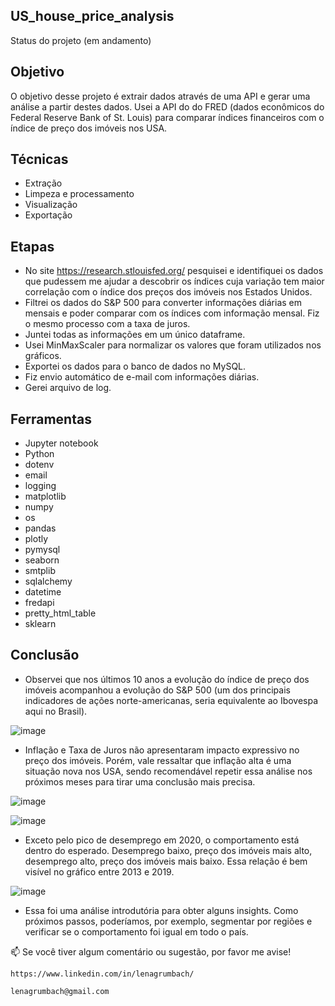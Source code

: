 ## US_house_price_analysis 
  Status do projeto (em andamento)

## Objetivo
  O objetivo desse projeto é extrair dados através de uma API e gerar uma análise a partir destes dados. 
  Usei a API do do FRED (dados econômicos do Federal Reserve Bank of St. Louis) para comparar índices financeiros com o índice de preço dos imóveis nos USA.
    
## Técnicas
  - Extração
  - Limpeza e processamento
  - Visualização
  - Exportação
  
## Etapas
  - No site https://research.stlouisfed.org/ pesquisei e identifiquei os dados que pudessem me ajudar a descobrir os índices cuja variação tem maior correlação com o índice dos preços dos imóveis nos Estados Unidos.
 - Filtrei os dados do S&P 500 para converter informações diárias em mensais e poder comparar com os índices com informação mensal. Fiz o mesmo processo com a taxa de juros.
 - Juntei todas as informações em um único dataframe.
 - Usei MinMaxScaler para normalizar os valores que foram utilizados nos gráficos.
 - Exportei os dados para o banco de dados no MySQL.
 - Fiz envio automático de e-mail com informações diárias.
 - Gerei arquivo de log.


## Ferramentas
- Jupyter notebook
- Python
- dotenv
- email
- logging
- matplotlib
- numpy
- os
- pandas
- plotly
- pymysql
- seaborn
- smtplib
- sqlalchemy
- datetime
- fredapi
- pretty_html_table
- sklearn

## Conclusão
 - Observei que nos últimos 10 anos a evolução do índice de preço dos imóveis acompanhou a evolução do S&P 500 (um dos principais indicadores de ações norte-americanas, seria equivalente ao Ibovespa aqui no Brasil).

![image](https://user-images.githubusercontent.com/112282677/207201190-ae5bfa80-a3b3-45b2-9c9e-ca70c812983b.png)

 - Inflação e Taxa de Juros não apresentaram impacto expressivo no preço dos imóveis. Porém, vale ressaltar que inflação alta é uma situação nova nos USA, sendo recomendável repetir essa análise nos próximos meses para tirar uma conclusão mais precisa.
 
 ![image](https://user-images.githubusercontent.com/112282677/207202351-37e8ba32-6a52-4d34-adb6-0f04a8a18bb0.png)

![image](https://user-images.githubusercontent.com/112282677/207202414-859dcf3a-be5f-4f69-bdb2-eb485f36a9aa.png)

 - Exceto pelo pico de desemprego em 2020, o comportamento está dentro do esperado. Desemprego baixo, preço dos imóveis mais alto, desemprego alto, preço dos imóveis mais baixo. Essa relação é bem visível no gráfico entre 2013 e 2019.
 
 ![image](https://user-images.githubusercontent.com/112282677/207202975-c54ef846-41c9-49f6-9011-7680b57f3498.png)
 
   - Essa foi uma análise introdutória para obter alguns insights. Como próximos passos, poderíamos, por exemplo, segmentar por regiões e verificar se o comportamento foi igual em todo o país.


📫 Se você tiver algum comentário ou sugestão, por favor me avise!
    
    https://www.linkedin.com/in/lenagrumbach/
    
    lenagrumbach@gmail.com

